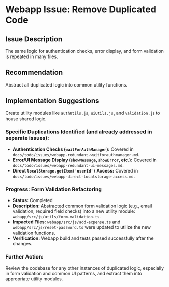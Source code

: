 # Webapp Issue: Remove Duplicated Code

## Issue Description

The same logic for authentication checks, error display, and form validation is repeated in many files.

## Recommendation

Abstract all duplicated logic into common utility functions.

## Implementation Suggestions

Create utility modules like `authUtils.js`, `uiUtils.js`, and `validation.js` to house shared logic.

### Specific Duplications Identified (and already addressed in separate issues):

*   **Authentication Checks (`waitForAuthManager`):** Covered in `docs/todo/issues/webapp-redundant-waitforauthmanager.md`.
*   **Error/UI Message Display (`showMessage`, `showError`, etc.):** Covered in `docs/todo/issues/webapp-redundant-ui-messages.md`.
*   **Direct `localStorage.getItem('userId')` Access:** Covered in `docs/todo/issues/webapp-direct-localstorage-access.md`.

### Progress: Form Validation Refactoring

- **Status:** Completed
- **Description:** Abstracted common form validation logic (e.g., email validation, required field checks) into a new utility module: `webapp/src/js/utils/form-validation.ts`.
- **Impacted Files:** `webapp/src/js/add-expense.ts` and `webapp/src/js/reset-password.ts` were updated to utilize the new validation functions.
- **Verification:** Webapp build and tests passed successfully after the changes.

### Further Action:

Review the codebase for any other instances of duplicated logic, especially in form validation and common UI patterns, and extract them into appropriate utility modules.